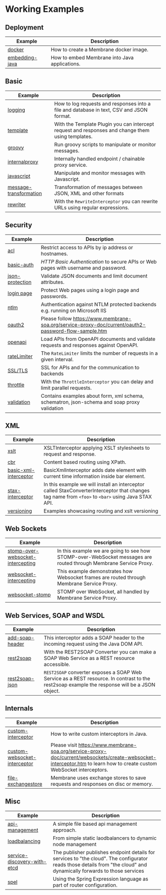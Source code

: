 # Working Examples

## Deployment

| Example                                                                | Description                                                                                                                                                            |
|------------------------------------------------------------------------|------------------------------------------------------------------------------------------------------------------------------------------------------------------------|
| [docker](docker)                                                       | How to create a Membrane docker image.                                                                                                                                 |
| [embedding-java](embedding-java)                                       | How to embed Membrane into Java applications.                                                                                                                          |

## Basic

| Example                                                                | Description                                                                                                                                                            |
|------------------------------------------------------------------------|------------------------------------------------------------------------------------------------------------------------------------------------------------------------|
| [logging](logging)                                                     | How to log requests and responses into a file and database in text, CSV and JSON format.                                                                               |
| [template](template)                                                   | With the Template Plugin you can intercept request and responses and change them using templates.                                                                      |
| [groovy](groovy)                                                       | Run groovy scripts to manipulate or monitor messages.                                                                                                                  |
| [internalproxy](internalproxy)                                         | Internally handled endpoint / chainable proxy service.                                                                                                                 |
| [javascript](javascript)                                               | Manipulate and monitor messages with Javascript.                                                                                                                       |
| [message-transformation](message-transformation)                       | Transformation of messages between JSON, XML and other formats                                                                                                         |
| [rewriter](rewriter)                                                   | With the `RewriteInterceptor` you can rewrite URLs using regular expressions.                                                                                          |

## Security

| Example                                                                | Description                                         |
|------------------------------------------------------------------------|-----------------------------------------------------|
| [acl](security/acl)                                                             | Restrict access to APIs by ip address or hostnames. |                                                                                                                    |
| [basic-auth](security/basic-auth)                                      | _HTTP Basic Authentication_ to secure APIs or Web pages with username and password.                                                                                    |
| [json-protection](security/json-protection)                            | Validate JSON documents and limit document attributes.                                                                                                                 |
| [login page](login)                                                    | Protect Web pages using a login page and passwords.                                                                                                                    |
| [ntlm](security/ntlm)                                                           | Authentication against NTLM protected backends e.g. running on Microsoft IIS                                                                                           |
| [oauth2](oauth2)                                                       | Please follow https://www.membrane-soa.org/service-proxy-doc/current/oauth2-password-flow-sample.htm                                                                   |
| [openapi](openapi)                                                     | Load APIs from OpenAPI documents and validate requests and responses against OpenAPI.                                                                                  |                                                                 |
| [rateLimiter](rateLimiter)                                             | The `RateLimiter` limits the number of requests in a given interval.                                                                                                   |
| [SSL/TLS](ssl)                                                         | SSL for APIs and for the communication to backends                                                                                                                     |
| [throttle](throttle)                                                   | With the `ThrottleInterceptor` you can delay and limit parallel requests.                                                                                              |
| [validation](validation)                                               | Contains examples about form, xml schema, schematron, json-schema and soap proxy validation                                                                            |

## XML


| Example                                                                | Description                                                                                                                                                            |
|------------------------------------------------------------------------|------------------------------------------------------------------------------------------------------------------------------------------------------------------------|
| [xslt](xslt)                                                           | XSLTInterceptor applying XSLT stylesheets to request and response.                                                                                                     |
| [cbr](cbr)                                                             | Content based routing using XPath.                                                                                                                                     |
| [basic-xml-interceptor](basic-xml-interceptor)                         | BasicXmlInterceptor adds date element with current time information inside bar element.                                                                                |
| [stax-interceptor](stax-interceptor)                                   | In this example we will install an interceptor called StaxConverterInterceptor that changes tag name from `<foo>` to `<bar>` using Java STAX API.                      |
| [versioning](versioning)                                               | Examples showcasing routing and xslt versioning                                                                                                                        |


## Web Sockets

| Example                                                                | Description                                                                                                                                                            |
|------------------------------------------------------------------------|------------------------------------------------------------------------------------------------------------------------------------------------------------------------|
| [stomp-over-websocket-intercepting](stomp-over-websocket-intercepting) | In this example we are going to see how STOMP-over-WebSocket messages are routed through Membrane Service Proxy.                                                       |
| [websocket-intercepting](websocket-intercepting)                       | This example demonstrates how Websocket frames are routed through Membrane Service Proxy.                                                                              |
| [websocket-stomp](websocket-stomp)                                     | STOMP over WebSocket, all handled by Membrane Service Proxy.                                                                                                           |



## Web Services, SOAP and WSDL

| Example                                                                | Description                                                                                                                                                            |
|------------------------------------------------------------------------|------------------------------------------------------------------------------------------------------------------------------------------------------------------------|
| [add-soap-header](soap/add-soap-header)                                | This interceptor adds a SOAP header to the incoming request using the Java DOM API.                                                                                    |
| [rest2soap](rest2soap)                                                 | With the REST2SOAP Converter you can make a SOAP Web Service as a REST resource accessible.                                                                            |
| [rest2soap-json](rest2soap-json)                                       | `REST2SOAP` converter exposes a SOAP Web Service as a REST resource. In contrast to the rest2soap example the response will be a JSON object.                          |


## Internals

| Example                                                                | Description                                                                                                                                                            |
|------------------------------------------------------------------------|------------------------------------------------------------------------------------------------------------------------------------------------------------------------|
| [custom-interceptor](custom-interceptor)                               | How to write custom interceptors in Java.                                                                                                                              |
| [custom-websocket-interceptor](custom-websocket-interceptor)           | Please visit https://www.membrane-soa.org/service-proxy-doc/current/websockets/create-websocket-interceptor.htm to learn how to create custom WebSocket interceptors.  |
| [file-exchangestore](file-exchangestore)                               | Membrane uses exchange stores to save requests and responses on disc or memory.                                                                                        |


## Misc


| Example                                                                | Description                                                                                                                                                            |
|------------------------------------------------------------------------|------------------------------------------------------------------------------------------------------------------------------------------------------------------------|
| [api-management](api-management)                                       | A simple file based api management approach.                                                                                                                           |
| [loadbalancing](loadbalancing)                                         | From simple static laodbalancers to dynamic node management                                                                                                            |
| [service-discovery-with-etcd](service-discovery-with-etcd)             | The publisher publishes endpoint details for services to "the cloud". The configurator reads those details from "the cloud" and dynamically forwards to those services |
| [spel](spel)                                                           | Using the Spring Expression language as part of router configuration.                                                                                                  |


